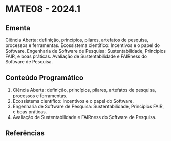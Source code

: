 # MATE08 - 2024.1

## Ementa

Ciência Aberta: definição, princípios, pilares, artefatos de pesquisa, processos e ferramentas.  Ecossistema científico: Incentivos e o papel do Software. Engenharia de Software de Pesquisa: Sustentabilidade, Principios FAIR, e boas práticas. Avaliação de Sustentabilidade e FAIRness do Software de Pesquisa. 

## Conteúdo Programático

1. Ciência Aberta: definição, princípios, pilares, artefatos de pesquisa, processos e ferramentas.  
2. Ecossistema científico: Incentivos e o papel do Software. 
3. Engenharia de Software de Pesquisa: Sustentabilidade, Principios FAIR, e boas práticas. 
4. Avaliação de Sustentabilidade e FAIRness do Software de Pesquisa.

## Referências


